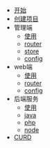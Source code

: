 * [开始](/README.md)
* [创建项目](/create.md)
* 管理端
  * [使用](/admin/usage.md)
  * [router](/admin/router.md)
  * [store](/admin/store.md)
  * [config](/admin/config.md)
* web端
  * [使用](/web/usage.md)
  * [router](/web/router.md)
  * [config](/web/config.md)
* 后端服务
  * [使用](/egg/egg.md)
  * [java](/egg/java.md)
  * [php](/egg/php.md)
  * [node](/egg/node.md)
* [CURD](/curd.md)
